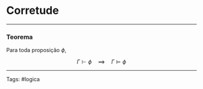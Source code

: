 # Corretude

---

### Teorema

Para toda proposição $\phi$,

$$
\Gamma \vdash \phi \quad \implies \quad \Gamma \models \phi
$$

---

Tags: #logica 
